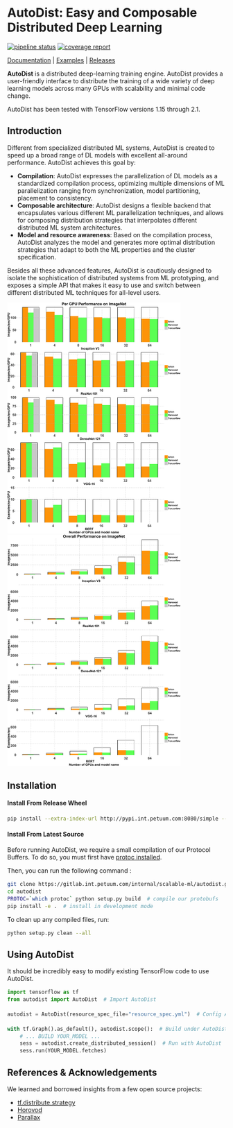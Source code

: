 # AutoDist:  Easy and Composable Distributed Deep Learning

[![pipeline status](https://gitlab.int.petuum.com/internal/scalable-ml/autodist/badges/master/pipeline.svg)](https://gitlab.int.petuum.com/internal/scalable-ml/autodist/commits/master)
[![coverage report](https://gitlab.int.petuum.com/internal/scalable-ml/autodist/badges/master/coverage.svg)](https://gitlab.int.petuum.com/internal/scalable-ml/autodist/commits/master)

[Documentation](http://10.20.41.55:8080) |
[Examples](https://gitlab.int.petuum.com/internal/scalable-ml/autodist/tree/master/examples) |
[Releases](https://gitlab.int.petuum.com/internal/scalable-ml/autodist/releases)

**AutoDist** is a distributed deep-learning training engine. 
AutoDist provides a user-friendly interface to distribute the training of a wide variety of deep learning models 
across many GPUs with scalability and minimal code change.

AutoDist has been tested with TensorFlow versions 1.15 through 2.1. 

## Introduction
Different from specialized distributed ML systems, AutoDist is created to speed up a broad range of DL models with excellent all-around performance.
AutoDist achieves this goal by:
- **Compilation**: AutoDist expresses the parallelization of DL models as a standardized compilation process, optimizing multiple dimensions of ML 
parallelization ranging from synchronization, model partitioning, placement to consistency. 
- **Composable architecture**: AutoDist designs a flexible backend that encapsulates various different ML parallelization techniques, and 
allows for composing distribution strategies that interpolates different distributed ML system architectures.     
- **Model and resource awareness**: Based on the compilation process, AutoDist analyzes the model and generates more optimal distribution strategies that 
adapt to both the ML properties and the cluster specification.

Besides all these advanced features, AutoDist is cautiously designed to isolate the sophistication of distributed systems 
from ML prototyping, and exposes a simple API that makes it easy to use and switch between different distributed ML techniques 
for all-level users.

<p float="left">
<img src="docs/_static/img/Figure1.png " width="400" />
<img src="docs/_static/img/Figure2.png " width="400" /> 
</p>



## Installation

#### Install From Release Wheel 

```bash
pip install --extra-index-url http://pypi.int.petuum.com:8080/simple --trusted-host pypi.int.petuum.com autodist
```

#### Install From Latest Source

Before running AutoDist, we require a small compilation of our Protocol Buffers. 
To do so, you must first have [protoc installed](https://google.github.io/proto-lens/installing-protoc.html).

Then, you can run the following command :
```bash
git clone https://gitlab.int.petuum.com/internal/scalable-ml/autodist.git
cd autodist
PROTOC=`which protoc` python setup.py build  # compile our protobufs
pip install -e .  # install in development mode
```

To clean up any compiled files, run:
```bash
python setup.py clean --all
```

## Using AutoDist

It should be incredibly easy to modify existing TensorFlow code to use AutoDist.

```python
import tensorflow as tf
from autodist import AutoDist  # Import AutoDist

autodist = AutoDist(resource_spec_file="resource_spec.yml")  # Config AutoDist

with tf.Graph().as_default(), autodist.scope():  # Build under AutoDist
    # ... BUILD YOUR_MODEL ...
    sess = autodist.create_distributed_session()  # Run with AutoDist
    sess.run(YOUR_MODEL.fetches)
```

## References & Acknowledgements

We learned and borrowed insights from a few open source projects:

- [tf.distribute.strategy](https://github.com/tensorflow/tensorflow/tree/master/tensorflow/python/distribute)
- [Horovod](https://github.com/horovod/horovod)
- [Parallax](https://github.com/snuspl/parallax)
